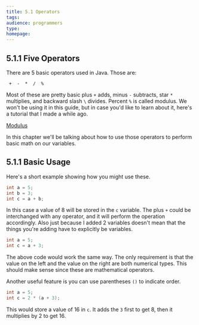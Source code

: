 ```yaml
---
title: 5.1 Operators
tags:
audience: programmers
type:
homepage:
---
```


## 5.1.1 Five Operators

There are 5 basic operators used in Java. Those are:

~~~
 +  -  *  /  %
~~~

Most of these are pretty basic plus `+` adds, minus `-` subtracts, star `*` multiplies, and backward slash `\` divides. Percent `%` is called modulus. We won't be using it in this guide, but in case you'd like to learn about it, here's a tutorial that I made a while ago.

[Modulus](https://www.youtube.com/watch?v=LKS3SwVByug)

In this chapter we'll be talking about how to use those operators to perform basic math on our variables.

## 5.1.1 Basic Usage

Here's a short example showing how you might use these.

~~~java
int a = 5;
int b = 3;
int c = a + b;
~~~

In this case a value of 8 will be stored in the `c` variable. The plus `+` could be interchanged with any operator, and it will perform the operation accordingly. Also just because I added 2 variables doesn't mean that the things you're adding have to explicitly be variables.

~~~java
int a = 5;
int c = a + 3;
~~~

The above code would work the same way. The only requirement is that the value on the left and the value on the right are both numerical types. This should make sense since these are mathematical operators.  

Another useful feature is you can use parentheses `()` to indicate order.

~~~java
int a = 5;
int c = 2 * (a + 3);
~~~

This would store a value of 16 in `c`. It adds the `3` first to get 8, then it multiplies by 2 to get 16.
